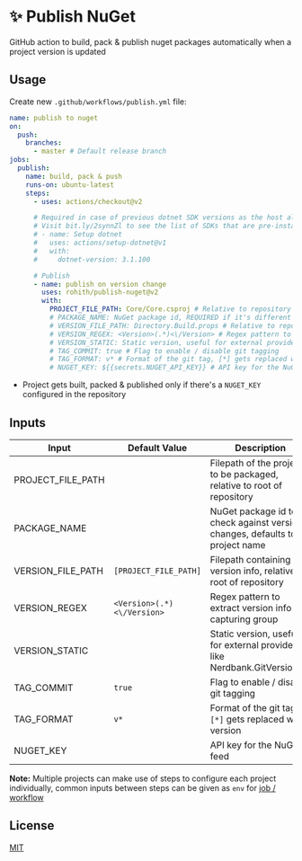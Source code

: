 # ✨ Publish NuGet
GitHub action to build, pack & publish nuget packages automatically when a project version is updated

## Usage
Create new `.github/workflows/publish.yml` file:

```yml
name: publish to nuget
on:
  push:
    branches:
      - master # Default release branch
jobs:
  publish:
    name: build, pack & push
    runs-on: ubuntu-latest
    steps:
      - uses: actions/checkout@v2

      # Required in case of previous dotnet SDK versions as the host always has latest version installed
      # Visit bit.ly/2synnZl to see the list of SDKs that are pre-installed with ubuntu-latest / windows-latest
      # - name: Setup dotnet
      #   uses: actions/setup-dotnet@v1
      #   with:
      #     dotnet-version: 3.1.100

      # Publish
      - name: publish on version change
        uses: rohith/publish-nuget@v2
        with:
          PROJECT_FILE_PATH: Core/Core.csproj # Relative to repository root
          # PACKAGE_NAME: NuGet package id, REQUIRED if it's different from project name
          # VERSION_FILE_PATH: Directory.Build.props # Relative to repository root, defaults to project file
          # VERSION_REGEX: <Version>(.*)<\/Version> # Regex pattern to extract version info in a capturing group
          # VERSION_STATIC: Static version, useful for external providers like Nerdbank.GitVersioning
          # TAG_COMMIT: true # Flag to enable / disable git tagging
          # TAG_FORMAT: v* # Format of the git tag, [*] gets replaced with version
          # NUGET_KEY: ${{secrets.NUGET_API_KEY}} # API key for the NuGet feed
```

- Project gets built, packed & published only if there's a `NUGET_KEY` configured in the repository

## Inputs

Input | Default Value | Description
--- | --- | ---
PROJECT_FILE_PATH | | Filepath of the project to be packaged, relative to root of repository
PACKAGE_NAME | | NuGet package id to check against version changes, defaults to project name
VERSION_FILE_PATH | `[PROJECT_FILE_PATH]` | Filepath containing version info, relative to root of repository
VERSION_REGEX | `<Version>(.*)<\/Version>` | Regex pattern to extract version info in a capturing group
VERSION_STATIC| | Static version, useful for external providers like Nerdbank.GitVersioning
TAG_COMMIT | `true` | Flag to enable / disable git tagging
TAG_FORMAT | `v*` | Format of the git tag, `[*]` gets replaced with version
NUGET_KEY | | API key for the NuGet feed

**Note:**
Multiple projects can make use of steps to configure each project individually, common inputs between steps can be given as `env` for [job / workflow](https://help.github.com/en/actions/automating-your-workflow-with-github-actions/workflow-syntax-for-github-actions#env)

## License
[MIT](LICENSE)
